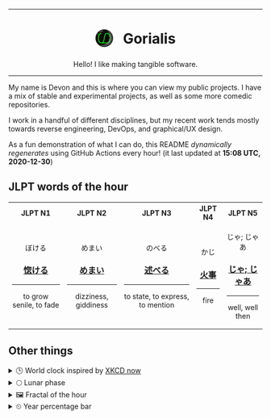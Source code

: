 ***

<h1 align="center">
<sub>
    <img src="readme/resources/avatar.png" height="36">
</sub>
&nbsp;
Gorialis
</h1>
<p align="center">
Hello! I like making tangible software.
</p>

***

My name is Devon and this is where you can view my public projects. I have a mix of stable and experimental projects, as well as some more comedic repositories.

I work in a handful of different disciplines, but my recent work tends mostly towards reverse engineering, DevOps, and graphical/UX design.

As a fun demonstration of what I can do, this README *dynamically regenerates* using GitHub Actions every hour! (it last updated at **15:08 UTC, 2020-12-30**)

<h2>JLPT words of the hour</h2>
<table>
    <tr>
        <th>JLPT N1</th>
        <th>JLPT N2</th>
        <th>JLPT N3</th>
        <th>JLPT N4</th>
        <th>JLPT N5</th>
    </tr>
    <tr>
        <td>
            <p align="center">ぼける</p>
            <h3 align="center"><b><a href="https://jisho.org/search/%E6%83%9A%E3%81%91%E3%82%8B">惚ける</a></b></h3>
            <hr>
            <p align="center">to grow senile,<wbr> to fade</p>
        </td>
        <td>
            <p align="center">めまい</p>
            <h3 align="center"><b><a href="https://jisho.org/search/%E3%82%81%E3%81%BE%E3%81%84">めまい</a></b></h3>
            <hr>
            <p align="center">dizziness,<wbr> giddiness</p>
        </td>
        <td>
            <p align="center">のべる</p>
            <h3 align="center"><b><a href="https://jisho.org/search/%E8%BF%B0%E3%81%B9%E3%82%8B">述べる</a></b></h3>
            <hr>
            <p align="center">to state,<wbr> to express,<wbr> to mention</p>
        </td>
        <td>
            <p align="center">かじ</p>
            <h3 align="center"><b><a href="https://jisho.org/search/%E7%81%AB%E4%BA%8B">火事</a></b></h3>
            <hr>
            <p align="center">fire</p>
        </td>
        <td>
            <p align="center">じゃ; じゃあ</p>
            <h3 align="center"><b><a href="https://jisho.org/search/%E3%81%98%E3%82%83%3B%20%E3%81%98%E3%82%83%E3%81%82">じゃ; じゃあ</a></b></h3>
            <hr>
            <p align="center">well,<wbr> well then</p>
        </td>
    </tr>
</table>

<h2>Other things</h2>
<details>
<summary>🕒  World clock inspired by <a href="https://xkcd.com/now">XKCD now</a></summary>

> <img src="generated/now.png" width="512">

</details>
<details>
<summary>🌕 Lunar phase</summary>

The moon is approximately 56.06% through its phase (Full Moon).

</details>
<details>
<summary>&#x1f5bc; Fractal of the hour</summary>

> <img src="generated/fractal.png" width="512">

</details>
<details>
<summary>&#x23f2; Year percentage bar</summary>
<pre><code>2020 [███████████████████▁] 99.63%</code></pre>
</details>
